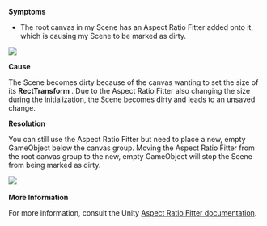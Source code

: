 
        

**Symptoms** 

*   The root canvas in my Scene has an Aspect Ratio Fitter added onto it, which is causing my Scene to be marked as dirty.

![](/hc/en-us/article_attachments/209265946/Screen_Shot_2016-10-20_at_12.40.55_copy.jpg)

**Cause** 

The Scene becomes dirty because of the canvas wanting to set the size of its **RectTransform** . Due to the Aspect Ratio Fitter also changing the size during the initialization, the Scene becomes dirty and leads to an unsaved change. 

**Resolution** 

You can still use the Aspect Ratio Fitter but need to place a new, empty GameObject below the canvas group. Moving the Aspect Ratio Fitter from the root canvas group to the new, empty GameObject will stop the Scene from being marked as dirty.

![](/hc/en-us/article_attachments/209235163/Screen_Shot_2016-10-20_at_14.34.32.png) 

**More Information** 

For more information, consult the Unity [Aspect Ratio Fitter documentation](https://docs.unity3d.com/Manual/script-AspectRatioFitter.html). 

      
